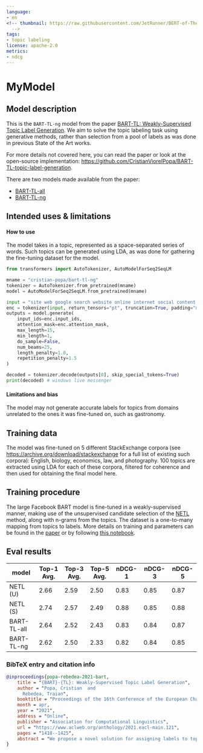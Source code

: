 ```yaml
---
language:
- en
<!-- thumbnail: https://raw.githubusercontent.com/JetRunner/BERT-of-Theseus/master/bert-of-theseus.png
  -->
tags:
- topic labeling
license: apache-2.0
metrics:
- ndcg
---
```


# MyModel

## Model description

This is the `BART-TL-ng` model from the paper [BART-TL: Weakly-Supervised Topic Label Generation](https://www.aclweb.org/anthology/2021.eacl-main.121.pdf). We aim to solve the topic labeling task using generative methods, rather than selection from a pool of labels as was done in previous State of the Art works.

For more details not covered here, you can read the paper or look at the open-source implementation: https://github.com/CristianViorelPopa/BART-TL-topic-label-generation.

There are two models made available from the paper:

* [BART-TL-all](https://huggingface.co/cristian-popa/bart-tl-all)
* [BART-TL-ng](https://huggingface.co/cristian-popa/bart-tl-ng)

## Intended uses & limitations

#### How to use

The model takes in a topic, represented as a space-separated series of words. Such topics can be generated using LDA, as was done for gathering the fine-tuning dataset for the model.

```python
from transformers import AutoTokenizer, AutoModelForSeq2SeqLM

mname = "cristian-popa/bart-tl-ng"
tokenizer = AutoTokenizer.from_pretrained(mname)
model = AutoModelForSeq2SeqLM.from_pretrained(mname)

input = "site web google search website online internet social content user"
enc = tokenizer(input, return_tensors="pt", truncation=True, padding="max_length", max_length=128)
outputs = model.generate(
	input_ids=enc.input_ids,
	attention_mask=enc.attention_mask,
    max_length=15,
    min_length=1,
    do_sample=False,
    num_beams=25,
    length_penalty=1.0,
    repetition_penalty=1.5
)

decoded = tokenizer.decode(outputs[0], skip_special_tokens=True)
print(decoded) # windows live messenger
```

#### Limitations and bias

The model may not generate accurate labels for topics from domains unrelated to the ones it was fine-tuned on, such as gastronomy.


## Training data

The model was fine-tuned on 5 different StackExchange corpora (see https://archive.org/download/stackexchange for a full list of existing such corpora): English, biology, economics, law, and photography. 100 topics are extracted using LDA for each of these corpora, filtered for coherence and then used for obtaining the final model here.

## Training procedure

The large Facebook BART model is fine-tuned in a weakly-supervised manner, making use of the unsupervised candidate selection of the [NETL](https://www.aclweb.org/anthology/C16-1091.pdf) method, along with n-grams from the topics. The dataset is a one-to-many mapping from topics to labels. More details on training and parameters can be found in the [paper](https://www.aclweb.org/anthology/2021.eacl-main.121.pdf) or by following [this notebook](https://github.com/CristianViorelPopa/BART-TL-topic-label-generation/blob/main/notebooks/end_to_end_workflow.ipynb).

## Eval results

model       | Top-1 Avg. | Top-3 Avg. | Top-5 Avg. | nDCG-1 | nDCG-3 | nDCG-5
------------|------------|------------|------------|--------|--------|-------
NETL (U)	| 2.66		 | 2.59		  | 2.50	   | 0.83	| 0.85	 | 0.87
NETL (S)	| 2.74		 | 2.57		  | 2.49	   | 0.88	| 0.85	 | 0.88
BART-TL-all | 2.64		 | 2.52		  | 2.43	   | 0.83	| 0.84	 | 0.87
BART-TL-ng 	| 2.62		 | 2.50		  | 2.33	   | 0.82	| 0.84	 | 0.85

### BibTeX entry and citation info

```bibtex
@inproceedings{popa-rebedea-2021-bart,
    title = "{BART}-{TL}: Weakly-Supervised Topic Label Generation",
    author = "Popa, Cristian  and
      Rebedea, Traian",
    booktitle = "Proceedings of the 16th Conference of the European Chapter of the Association for Computational Linguistics: Main Volume",
    month = apr,
    year = "2021",
    address = "Online",
    publisher = "Association for Computational Linguistics",
    url = "https://www.aclweb.org/anthology/2021.eacl-main.121",
    pages = "1418--1425",
    abstract = "We propose a novel solution for assigning labels to topic models by using multiple weak labelers. The method leverages generative transformers to learn accurate representations of the most important topic terms and candidate labels. This is achieved by fine-tuning pre-trained BART models on a large number of potential labels generated by state of the art non-neural models for topic labeling, enriched with different techniques. The proposed BART-TL model is able to generate valuable and novel labels in a weakly-supervised manner and can be improved by adding other weak labelers or distant supervision on similar tasks.",
}
```